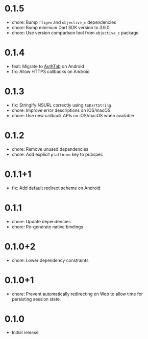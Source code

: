 # 0.1.5

- chore: Bump `ffigen` and `objective_c` dependencies
- chore: Bump minimum Dart SDK version to 3.6.0
- chore: Use version comparison tool from `objective_c` package

# 0.1.4

- feat: Migrate to [AuthTab](https://developer.chrome.com/docs/android/custom-tabs/guide-auth-tab) on Android
- fix: Allow HTTPS callbacks on Android

# 0.1.3

- fix: Stringify NSURL correctly using `toDartString`
- chore: Improve error descriptions on iOS/macOS
- chore: Use new callback APIs on iOS/macOS when available

# 0.1.2

- chore: Remove unused dependencies
- chore: Add explicit `platforms` key to pubspec

# 0.1.1+1

- fix: Add default redirect scheme on Android

# 0.1.1

- chore: Update dependencies
- chore: Re-generate native bindings

# 0.1.0+2

- chore: Lower dependency constraints

# 0.1.0+1

- chore: Prevent automatically redirecting on Web to allow time for persisting session state.

# 0.1.0

- Initial release
